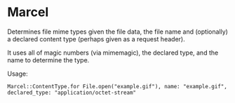 # Marcel

Determines file mime types given the file data, the file name and (optionally)
a declared content type (perhaps given as a request header).

It uses all of magic numbers (via mimemagic), the declared type, and the name
to determine the type.

Usage:

    Marcel::ContentType.for File.open("example.gif"), name: "example.gif", declared_type: "application/octet-stream"

